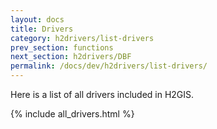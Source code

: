 ```yaml
---
layout: docs
title: Drivers
category: h2drivers/list-drivers
prev_section: functions
next_section: h2drivers/DBF
permalink: /docs/dev/h2drivers/list-drivers/
---
```


Here is a list of all drivers included in H2GIS.

{% include all_drivers.html %}
